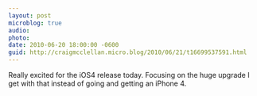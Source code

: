```yaml
---
layout: post
microblog: true
audio: 
photo: 
date: 2010-06-20 18:00:00 -0600
guid: http://craigmcclellan.micro.blog/2010/06/21/t16699537591.html
---
```

Really excited for the iOS4 release today.  Focusing on the huge upgrade I get with that instead of going and getting an iPhone 4.

